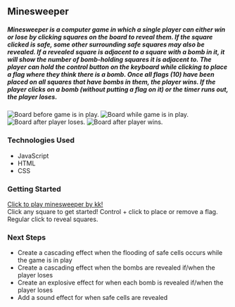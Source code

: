## Minesweeper  
##### Minesweeper is a computer game in which a single player can either win or lose by clicking squares on the board to reveal them. If the square clicked is safe, some other surrounding safe squares may also be revealed. If a revealed square is adjacent to a square with a bomb in it, it will show the number of bomb-holding squares it is adjacent to. The player can hold the control button on the keyboard while clicking to place a flag where they think there is a bomb. Once all flags (10) have been placed on all squares that have bombs in them, the player wins. If the player clicks on a bomb (without putting a flag on it) or the timer runs out, the player loses.

![Board before game is in play.](https://i.imgur.com/HFBv6Bh.png)
![Board while game is in play.](https://i.imgur.com/C5MZoox.png)
![Board after player loses.](https://i.imgur.com/kK3P6iI.png)
![Board after player wins.](https://i.imgur.com/drsCcuH.png)

### Technologies Used  
* JavaScript
* HTML
* CSS

### Getting Started  
[Click to play minesweeper by kk!](https://kailahk.github.io/minesweeper/)  
Click any square to get started! Control + click to place or remove a flag. Regular click to reveal squares.

### Next Steps  
* Create a cascading effect when the flooding of safe cells occurs while the game is in play 
* Create a cascading effect when the bombs are revealed if/when the player loses
* Create an explosive effect for when each bomb is revealed if/when the player loses
* Add a sound effect for when safe cells are revealed